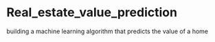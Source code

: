 # Real_estate_value_prediction
building a machine learning algorithm that predicts the value of a home 
